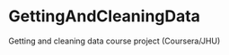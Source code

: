GettingAndCleaningData
======================

Getting and cleaning data course project (Coursera/JHU)
